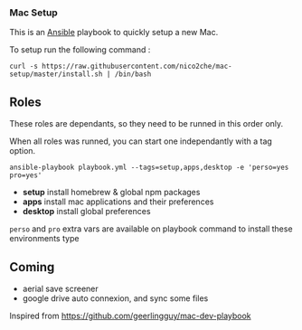 ### Mac Setup

This is an [Ansible](https://www.ansible.com/) playbook to quickly setup a new Mac.

To setup run the following command :

```
curl -s https://raw.githubusercontent.com/nico2che/mac-setup/master/install.sh | /bin/bash
```

## Roles

These roles are dependants, so they need to be runned in this order only.

When all roles was runned, you can start one independantly with a tag option.

`ansible-playbook playbook.yml --tags=setup,apps,desktop -e 'perso=yes pro=yes'`

- **setup** install homebrew & global npm packages
- **apps** install mac applications and their preferences
- **desktop** install global preferences

`perso` and `pro` extra vars are available on playbook command to install these
environments type

## Coming

- aerial save screener
- google drive auto connexion, and sync some files

Inspired from https://github.com/geerlingguy/mac-dev-playbook
